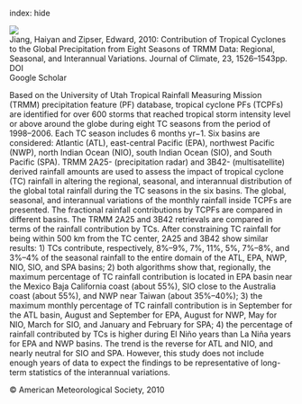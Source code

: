 index: hide

<div class="Citation">
    <div class="Citation-thumb CitationThumb-linked"  data-href="https://doi.org/10.1175/2009jcli3303.1">
      <img src="https://static.claimspace.cloud/climate-study-static/refs/thumbs/14/Jiang_and_Zipser_2010-thumb.png" />
    </div>

  <div class="Citation-body">
    <div class="Citation-text">Jiang, Haiyan and Zipser, Edward, 2010: Contribution of Tropical Cyclones to the Global Precipitation from Eight  Seasons of TRMM Data: Regional, Seasonal, and Interannual Variations. <span class="Article-journal">Journal of Climate, </span><span class="Article-volume">23, </span>1526–1543pp.</div>
    <div class="Citation-links">
      <div class="CitationLink" data-href="https://doi.org/10.1175/2009jcli3303.1">
        <div class="CitationLink-icon CitationLink-Doi"></div>
        <div class="CitationLink-text">DOI</div>
      </div>
      <div class="CitationLink" data-href="https://scholar.google.com/scholar?q=10.1175/2009jcli3303.1">
        <div class="CitationLink-icon CitationLink-Scholar"></div>
        <div class="CitationLink-text">Google Scholar</div>
      </div>
    </div>
  </div>
</div>

Based on the University of Utah Tropical Rainfall Measuring Mission (TRMM) precipitation feature (PF) database, tropical cyclone PFs (TCPFs) are identified for over 600 storms that reached tropical storm intensity level or above around the globe during eight TC seasons from the period of 1998–2006. Each TC season includes 6 months yr−1. Six basins are considered: Atlantic (ATL), east-central Pacific (EPA), northwest Pacific (NWP), north Indian Ocean (NIO), south Indian Ocean (SIO), and South Pacific (SPA). TRMM 2A25- (precipitation radar) and 3B42- (multisatellite) derived rainfall amounts are used to assess the impact of tropical cyclone (TC) rainfall in altering the regional, seasonal, and interannual distribution of the global total rainfall during the TC seasons in the six basins. The global, seasonal, and interannual variations of the monthly rainfall inside TCPFs are presented. The fractional rainfall contributions by TCPFs are compared in different basins. The TRMM 2A25 and 3B42 retrievals are compared in terms of the rainfall contribution by TCs. After constraining TC rainfall for being within 500 km from the TC center, 2A25 and 3B42 show similar results: 1) TCs contribute, respectively, 8%–9%, 7%, 11%, 5%, 7%–8%, and 3%–4% of the seasonal rainfall to the entire domain of the ATL, EPA, NWP, NIO, SIO, and SPA basins; 2) both algorithms show that, regionally, the maximum percentage of TC rainfall contribution is located in EPA basin near the Mexico Baja California coast (about 55%), SIO close to the Australia coast (about 55%), and NWP near Taiwan (about 35%–40%); 3) the maximum monthly percentage of TC rainfall contribution is in September for the ATL basin, August and September for EPA, August for NWP, May for NIO, March for SIO, and January and February for SPA; 4) the percentage of rainfall contributed by TCs is higher during El Niño years than La Niña years for EPA and NWP basins. The trend is the reverse for ATL and NIO, and nearly neutral for SIO and SPA. However, this study does not include enough years of data to expect the findings to be representative of long-term statistics of the interannual variations.

<div class="Citation-copy">
&copy; American Meteorological Society, 2010
</div>